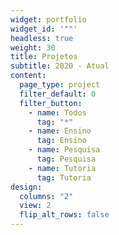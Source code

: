```yaml
---
widget: portfolio
widget_id: '""'
headless: true
weight: 30
title: Projetos
subtitle: 2020 - Atual
content:
  page_type: project
  filter_default: 0
  filter_button:
    - name: Todos
      tag: "*"
    - name: Ensino
      tag: Ensino
    - name: Pesquisa
      tag: Pesquisa
    - name: Tutoria
      tag: Tutoria
design:
  columns: "2"
  view: 2
  flip_alt_rows: false
---
```


